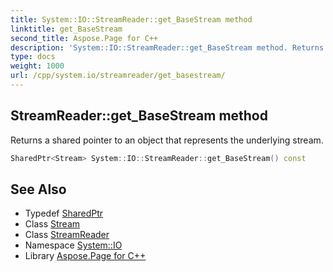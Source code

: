 ```yaml
---
title: System::IO::StreamReader::get_BaseStream method
linktitle: get_BaseStream
second_title: Aspose.Page for C++
description: 'System::IO::StreamReader::get_BaseStream method. Returns a shared pointer to an object that represents the underlying stream in C++.'
type: docs
weight: 1000
url: /cpp/system.io/streamreader/get_basestream/
---
```

## StreamReader::get_BaseStream method


Returns a shared pointer to an object that represents the underlying stream.

```cpp
SharedPtr<Stream> System::IO::StreamReader::get_BaseStream() const
```

## See Also

* Typedef [SharedPtr](../../../system/sharedptr/)
* Class [Stream](../../stream/)
* Class [StreamReader](../)
* Namespace [System::IO](../../)
* Library [Aspose.Page for C++](../../../)
